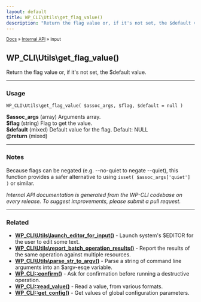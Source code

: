 ```yaml
---
layout: default
title: WP_CLI\Utils\get_flag_value()
description: "Return the flag value or, if it's not set, the $default value."
---
```


<small><a href="/docs/">Docs</a> &raquo; <a href="/docs/internal-api/">Internal API</a> &raquo; Input</small>

## WP_CLI\Utils\get_flag_value()

Return the flag value or, if it's not set, the $default value.

***

### Usage

    WP_CLI\Utils\get_flag_value( $assoc_args, $flag, $default = null )

<div>
<strong>$assoc_args</strong> (array) Arguments array.<br />
<strong>$flag</strong> (string) Flag to get the value.<br />
<strong>$default</strong> (mixed) Default value for the flag. Default: NULL<br />
<strong>@return</strong> (mixed) <br />
</div>


***

### Notes

Because flags can be negated (e.g. --no-quiet to negate --quiet), this
function provides a safer alternative to using
`isset( $assoc_args['quiet'] )` or similar.


*Internal API documentation is generated from the WP-CLI codebase on every release. To suggest improvements, please submit a pull request.*


***

### Related

<ul>



<li><strong><a href="/docs/internal-api/wp-cli-utils-launch-editor-for-input/">WP_CLI\Utils\launch_editor_for_input()</a></strong> - Launch system's $EDITOR for the user to edit some text.</li>


<li><strong><a href="/docs/internal-api/wp-cli-utils-report-batch-operation-results/">WP_CLI\Utils\report_batch_operation_results()</a></strong> - Report the results of the same operation against multiple resources.</li>


<li><strong><a href="/docs/internal-api/wp-cli-utils-parse-str-to-argv/">WP_CLI\Utils\parse_str_to_argv()</a></strong> - Parse a string of command line arguments into an $argv-esqe variable.</li>


<li><strong><a href="/docs/internal-api/wp-cli-confirm/">WP_CLI::confirm()</a></strong> - Ask for confirmation before running a destructive operation.</li>


<li><strong><a href="/docs/internal-api/wp-cli-read-value/">WP_CLI::read_value()</a></strong> - Read a value, from various formats.</li>


<li><strong><a href="/docs/internal-api/wp-cli-get-config/">WP_CLI::get_config()</a></strong> - Get values of global configuration parameters.</li>



</ul>


